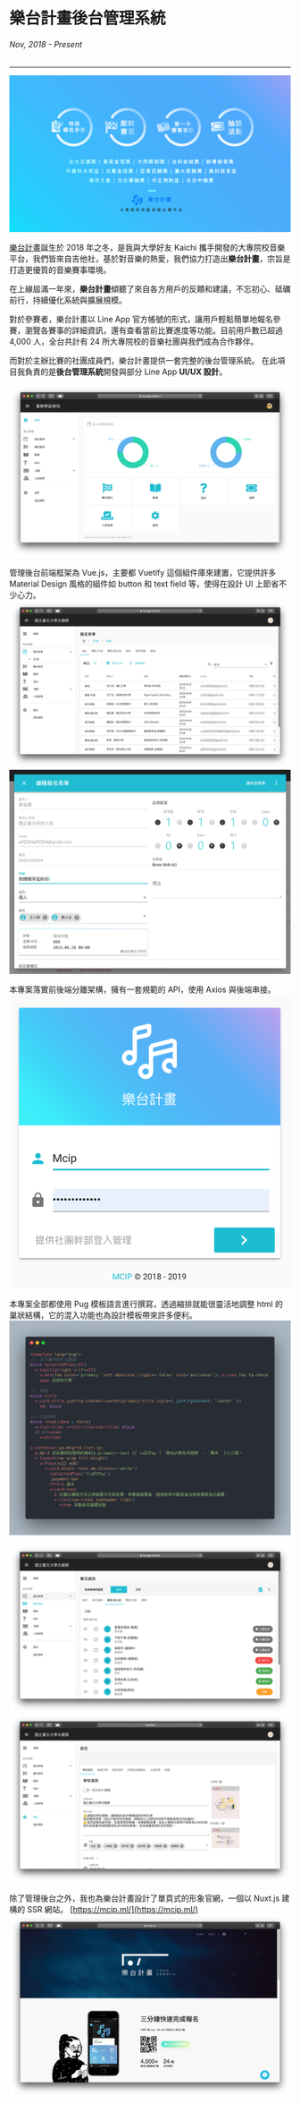 # 樂台計畫後台管理系統
###### Nov, 2018 - Present
---

![](/static/img/mcip/fb-cover.png)

[樂台計畫](https://mcip.ml/)誕生於 2018 年之冬，是我與大學好友 Kaichi 攜手開發的大專院校音樂平台，我們皆來自吉他社，基於對音樂的熱愛，我們協力打造出**樂台計畫**，宗旨是打造更優質的音樂賽事環境。

在上線屆滿一年來，**樂台計畫**傾聽了來自各方用戶的反饋和建議，不忘初心、砥礪前行，持續優化系統與擴展規模。

對於參賽者，樂台計畫以 Line App 官方帳號的形式，讓用戶輕鬆簡單地報名參賽，瀏覽各賽事的詳細資訊，還有查看當前比賽進度等功能。目前用戶數已超過 4,000 人，全台共計有 24 所大專院校的音樂社團與我們成為合作夥伴。

而對於主辦比賽的社團成員們，樂台計畫提供一套完整的後台管理系統。
在此項目我負責的是**後台管理系統**開發與部分 Line App **UI/UX 設計**。

![管理後台概覽頁面(Dashboard)](/static/img/mcip/cover.png)

管理後台前端框架為 Vue.js，主要都 Vuetify 這個組件庫來建置，它提供許多 Material Design 風格的組件如 button 和 text field 等，使得在設計 UI 上節省不少心力。
![參賽者報名列表](/static/img/mcip/forms.png)
![編輯報名表單](/static/img/mcip/edit-form.png)

本專案落實前後端分離架構，擁有一套規範的 API，使用 Axios 與後端串接。
![登入畫面](/static/img/mcip/login.png)

本專案全部都使用 Pug 模板語言進行撰寫，透過縮排就能很靈活地調整 html 的巢狀結構，它的混入功能也為設計模板帶來許多便利。
![專案中使用的 Pug 模板](/static/img/mcip/pug.png)

![編輯賽況資訊](/static/img/mcip/competition.png)
![設定學校資訊](/static/img/mcip/config.png)

除了管理後台之外，我也為樂台計畫設計了單頁式的形象官網，一個以 Nuxt.js 建構的 SSR 網站。
[https://mcip.ml/](https://mcip.ml/)
![形象官網](/static/img/mcip/index.png)
